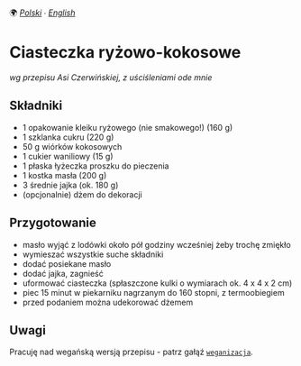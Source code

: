 🌍
*[Polski](README.md) ∙ [English](README-en.md)*


Ciasteczka ryżowo-kokosowe
==========================

_wg przepisu Asi Czerwińskiej, z uściśleniami ode mnie_


Składniki
---------

* 1 opakowanie kleiku ryżowego (nie smakowego!) (160 g)
* 1 szklanka cukru (220 g)
* 50 g wiórków kokosowych
* 1 cukier waniliowy (15 g)
* 1 płaska łyżeczka proszku do pieczenia
* 1 kostka masła (200 g)
* 3 średnie jajka (ok. 180 g)
* (opcjonalnie) dżem do dekoracji


Przygotowanie
-------------

* masło wyjąć z lodówki około pół godziny wcześniej żeby trochę zmiękło
* wymieszać wszystkie suche składniki
* dodać posiekane masło
* dodać jajka, zagnieść
* uformować ciasteczka (spłaszczone kulki o wymiarach ok. 4 x 4 x 2 cm)
* piec 15 minut w piekarniku nagrzanym do 160 stopni, z termoobiegiem
* przed podaniem można udekorować dżemem


Uwagi
-----

Pracuję nad wegańską wersją przepisu - patrz gałąź
[`weganizacja`](https://github.com/jan-warchol/pan-deser/blob/weganizacja/ciasteczka-kokosowe/todo.md#wersja-wega%C5%84ska).
